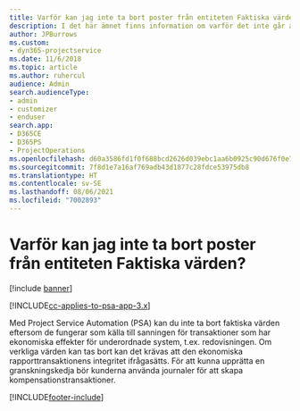 ```yaml
---
title: Varför kan jag inte ta bort poster från entiteten Faktiska värden?
description: I det här ämnet finns information om varför det inte går att ta bort poster från entiteten verkliga värden.
author: JPBurrows
ms.custom:
- dyn365-projectservice
ms.date: 11/6/2018
ms.topic: article
ms.author: ruhercul
audience: Admin
search.audienceType:
- admin
- customizer
- enduser
search.app:
- D365CE
- D365PS
- ProjectOperations
ms.openlocfilehash: d60a3586fd1f0f688bcd2626d039ebc1aa6b0925c90d676f0e716400d8e8d6dd
ms.sourcegitcommit: 7f8d1e7a16af769adb43d1877c28fdce53975db8
ms.translationtype: HT
ms.contentlocale: sv-SE
ms.lasthandoff: 08/06/2021
ms.locfileid: "7002893"
---
```

# <a name="why-cant-i-delete-records-from-the-actuals-entity"></a>Varför kan jag inte ta bort poster från entiteten Faktiska värden?

[!include [banner](../includes/psa-now-project-operations.md)]

[!INCLUDE[cc-applies-to-psa-app-3.x](../includes/cc-applies-to-psa-app-3x.md)]

Med Project Service Automation (PSA) kan du inte ta bort faktiska värden eftersom de fungerar som källa till sanningen för transaktioner som har ekonomiska effekter för underordnade system, t.ex. redovisningen. Om verkliga värden kan tas bort kan det krävas att den ekonomiska rapporttransaktionens integritet ifrågasätts. För att kunna upprätta en granskningskedja bör kunderna använda journaler för att skapa kompensationstransaktioner.



[!INCLUDE[footer-include](../includes/footer-banner.md)]